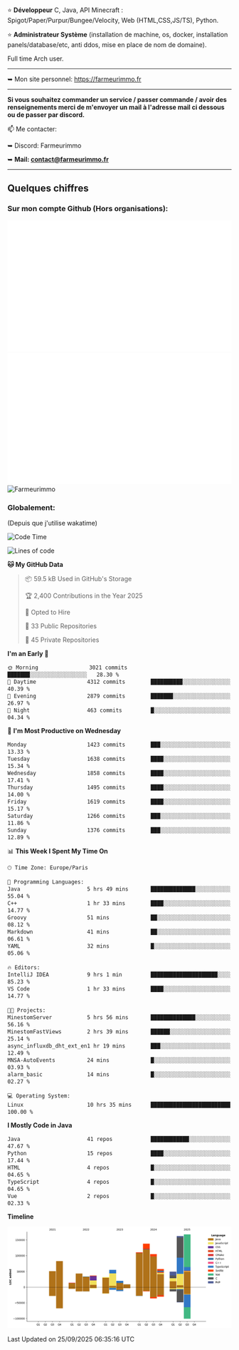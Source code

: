 ⭐ **Développeur** C, Java, API Minecraft : Spigot/Paper/Purpur/Bungee/Velocity, Web (HTML,CSS,JS/TS), Python.

⭐ **Administrateur Système** (installation de machine, os, docker, installation panels/database/etc, anti ddos, mise en place de nom de domaine).

Full time Arch user.

---

➥ Mon site personnel: https://farmeurimmo.fr

---

**Si vous souhaitez commander un service / passer commande / avoir des renseignements merci de m'envoyer un mail à l'adresse mail ci dessous ou de passer par discord.**

📫 Me contacter:
 
   ➥ Discord: Farmeurimmo
   
   ➥ **Mail: contact@farmeurimmo.fr**

---
## Quelques chiffres

### Sur mon compte Github (Hors organisations):

<a href="https://github.com/Farmeurimmo/github-stats">
<img src="https://github.com/Farmeurimmo/github-stats/blob/master/generated/overview.svg#gh-dark-mode-only" />
<img src="https://github.com/Farmeurimmo/github-stats/blob/master/generated/languages.svg#gh-dark-mode-only" />
</a>

<img src="https://komarev.com/ghpvc/?username=Farmeurimmo" alt="Farmeurimmo" />

### Globalement:

(Depuis que j'utilise wakatime)
<!--START_SECTION:waka-->
![Code Time](http://img.shields.io/badge/Code%20Time-2%2C477%20hrs%2035%20mins-blue)

![Lines of code](https://img.shields.io/badge/From%20Hello%20World%20I%27ve%20Written-1.2%20million%20lines%20of%20code-blue)

**🐱 My GitHub Data** 

> 📦 59.5 kB Used in GitHub's Storage 
 > 
> 🏆 2,400 Contributions in the Year 2025
 > 
> 💼 Opted to Hire
 > 
> 📜 33 Public Repositories 
 > 
> 🔑 45 Private Repositories 
 > 
**I'm an Early 🐤** 

```text
🌞 Morning                3021 commits        ███████░░░░░░░░░░░░░░░░░░   28.30 % 
🌆 Daytime                4312 commits        ██████████░░░░░░░░░░░░░░░   40.39 % 
🌃 Evening                2879 commits        ███████░░░░░░░░░░░░░░░░░░   26.97 % 
🌙 Night                  463 commits         █░░░░░░░░░░░░░░░░░░░░░░░░   04.34 % 
```
📅 **I'm Most Productive on Wednesday** 

```text
Monday                   1423 commits        ███░░░░░░░░░░░░░░░░░░░░░░   13.33 % 
Tuesday                  1638 commits        ████░░░░░░░░░░░░░░░░░░░░░   15.34 % 
Wednesday                1858 commits        ████░░░░░░░░░░░░░░░░░░░░░   17.41 % 
Thursday                 1495 commits        ████░░░░░░░░░░░░░░░░░░░░░   14.00 % 
Friday                   1619 commits        ████░░░░░░░░░░░░░░░░░░░░░   15.17 % 
Saturday                 1266 commits        ███░░░░░░░░░░░░░░░░░░░░░░   11.86 % 
Sunday                   1376 commits        ███░░░░░░░░░░░░░░░░░░░░░░   12.89 % 
```


📊 **This Week I Spent My Time On** 

```text
🕑︎ Time Zone: Europe/Paris

💬 Programming Languages: 
Java                     5 hrs 49 mins       ██████████████░░░░░░░░░░░   55.04 % 
C++                      1 hr 33 mins        ████░░░░░░░░░░░░░░░░░░░░░   14.77 % 
Groovy                   51 mins             ██░░░░░░░░░░░░░░░░░░░░░░░   08.12 % 
Markdown                 41 mins             ██░░░░░░░░░░░░░░░░░░░░░░░   06.61 % 
YAML                     32 mins             █░░░░░░░░░░░░░░░░░░░░░░░░   05.06 % 

🔥 Editors: 
IntelliJ IDEA            9 hrs 1 min         █████████████████████░░░░   85.23 % 
VS Code                  1 hr 33 mins        ████░░░░░░░░░░░░░░░░░░░░░   14.77 % 

🐱‍💻 Projects: 
MinestomServer           5 hrs 56 mins       ██████████████░░░░░░░░░░░   56.16 % 
MinestomFastViews        2 hrs 39 mins       ██████░░░░░░░░░░░░░░░░░░░   25.14 % 
async_influxdb_dht_ext_en1 hr 19 mins        ███░░░░░░░░░░░░░░░░░░░░░░   12.49 % 
MNSA-AutoEvents          24 mins             █░░░░░░░░░░░░░░░░░░░░░░░░   03.93 % 
alarm_basic              14 mins             █░░░░░░░░░░░░░░░░░░░░░░░░   02.27 % 

💻 Operating System: 
Linux                    10 hrs 35 mins      █████████████████████████   100.00 % 
```

**I Mostly Code in Java** 

```text
Java                     41 repos            ████████████░░░░░░░░░░░░░   47.67 % 
Python                   15 repos            ████░░░░░░░░░░░░░░░░░░░░░   17.44 % 
HTML                     4 repos             █░░░░░░░░░░░░░░░░░░░░░░░░   04.65 % 
TypeScript               4 repos             █░░░░░░░░░░░░░░░░░░░░░░░░   04.65 % 
Vue                      2 repos             █░░░░░░░░░░░░░░░░░░░░░░░░   02.33 % 
```



**Timeline**

![Lines of Code chart](https://raw.githubusercontent.com/Farmeurimmo/Farmeurimmo/main/assets/bar_graph.png)


 Last Updated on 25/09/2025 06:35:16 UTC
<!--END_SECTION:waka-->
